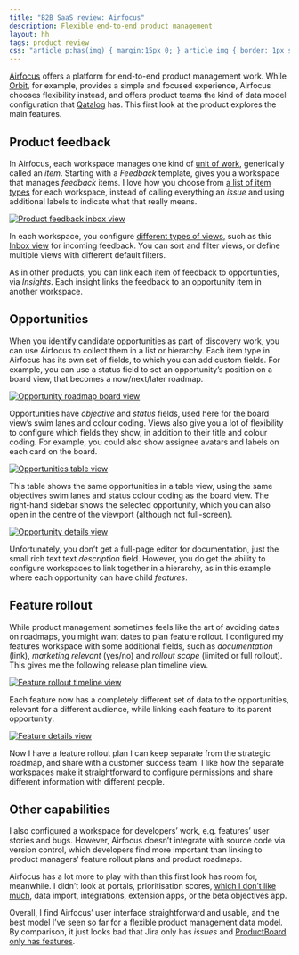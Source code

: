 ```yaml
---
title: "B2B SaaS review: Airfocus"
description: Flexible end-to-end product management
layout: hh
tags: product review
css: "article p:has(img) { margin:15px 0; } article img { border: 1px solid #ddd; } article a:hover img { box-shadow: 0 0 6px 2px #428bca; }"
---
```


[Airfocus](https://airfocus.com) offers a platform for end-to-end product management work.
While [Orbit](orbit-review), for example, provides a simple and focused experience,
Airfocus chooses flexibility instead, and offers product teams the kind of data model configuration that
[Qatalog](qatalog-review) has.
This first look at the product explores the main features.

## Product feedback

In Airfocus, each workspace manages one kind of [unit of work](units-of-work), generically called an _item_. 
Starting with a _Feedback_ template, gives you a workspace that manages _feedback_ items.
I love how you choose from
[a list of item types](https://help.airfocus.com/en/articles/5826904-setting-up-item-types) for each workspace,
instead of calling everything an _issue_ and using additional labels to indicate what that really means.

[![Product feedback inbox view](airfocus/feedback-inbox.webp)](airfocus/feedback-inbox.webp)

In each workspace, you configure
[different types of views](https://help.airfocus.com/en/articles/2788569-getting-started-with-views), such as this 
[Inbox view](https://help.airfocus.com/en/articles/5550713-insights-app#h_79096043b4) for incoming feedback.
You can sort and filter views, or define multiple views with different default filters.

As in other products, you can link each item of feedback to opportunities, via _Insights_.
Each insight links the feedback to an opportunity item in another workspace.

## Opportunities

When you identify candidate opportunities as part of discovery work, you can use Airfocus to collect them in a list or hierarchy.
Each item type in Airfocus has its own set of fields, to which you can add custom fields.
For example, you can use a status field to set an opportunity’s position on a board view, that becomes a now/next/later roadmap.

[![Opportunity roadmap board view](airfocus/oppportunity-board.webp)](airfocus/oppportunity-board.webp)

Opportunities have _objective_ and _status_ fields, used here for the board view’s swim lanes and colour coding.
Views also give you a lot of flexibility to configure which fields they show, in addition to their title and colour coding.
For example, you could also show assignee avatars and labels on each card on the board.

[![Opportunities table view](airfocus/oppportunity-table.webp)](airfocus/oppportunity-table.webp)

This table shows the same opportunities in a table view, using the same objectives swim lanes and status colour coding as the board view.
The right-hand sidebar shows the selected opportunity, which you can also open in the centre of the viewport (although not full-screen).

[![Opportunity details view](airfocus/oppportunity-details.webp)](airfocus/oppportunity-details.webp)

Unfortunately, you don’t get a full-page editor for documentation, just the small rich text text _description_ field.
However, you do get the ability to configure workspaces to link together in a hierarchy, as in this example where each opportunity can have child _features_.

## Feature rollout

While product management sometimes feels like the art of avoiding dates on roadmaps, you might want dates to plan feature rollout.
I configured my features workspace with some additional fields, such as _documentation_ (link), _marketing relevant_ (yes/no) and _rollout scope_ (limited or full rollout).
This gives me the following release plan timeline view.

[![Feature rollout timeline view](airfocus/feature-timeline.webp)](airfocus/feature-timeline.webp)

Each feature now has a completely different set of data to the opportunities, relevant for a different audience, while linking each feature to its parent opportunity:

[![Feature details view](airfocus/feature-details.webp)](airfocus/feature-details.webp)

Now I have a feature rollout plan I can keep separate from the strategic roadmap, and share with a customer success team.
I like how the separate workspaces make it straightforward to configure permissions and share different information with different people.

## Other capabilities

I also configured a workspace for developers’ work, e.g. features’ user stories and bugs.
However, Airfocus doesn’t integrate with source code via version control, which developers find more important than linking to product managers’ feature rollout plans and product roadmaps.

Airfocus has a lot more to play with than this first look has room for, meanwhile.
I didn’t look at portals, prioritisation scores, [which I don’t like much](product-arithmetic),
data import, integrations, extension apps, or the beta objectives app.

Overall, I find Airfocus’ user interface straightforward and usable, and the best model I’ve seen so far for a flexible product management data model.
By comparison, it just looks bad that Jira only has _issues_ and 
[ProductBoard only has features](productboard-product-backlog-review).
